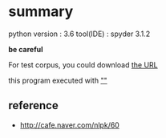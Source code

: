 # summary

 python version : 3.6
 tool(IDE) : spyder 3.1.2

 **be careful**
 
 For test corpus, you could download [the URL](http://cafe.naver.com/nlpk/60)
 
 this program executed with [""](http://nlp.kookmin.ac.kr/down/data/RAW2169-CORE.zip)

## reference 

 - http://cafe.naver.com/nlpk/60

